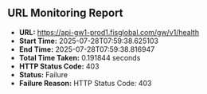 ## URL Monitoring Report

- **URL:** https://api-gw1-prod1.fisglobal.com/gw/v1/health
- **Start Time:** 2025-07-28T07:59:38.625103
- **End Time:** 2025-07-28T07:59:38.816947
- **Total Time Taken:** 0.191844 seconds
- **HTTP Status Code:** 403
- **Status:** Failure
- **Failure Reason:** HTTP Status Code: 403
